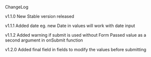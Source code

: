 ChangeLog

v1.1.0
New Stable version released

v1.1.1
Added date eg. new Date in values will work with date input

v1.1.2
Added warning if submit is used without Form
Passed value as a second argument in onSubmit function

v1.2.0
Added final field in fields to modify the values before submitting

